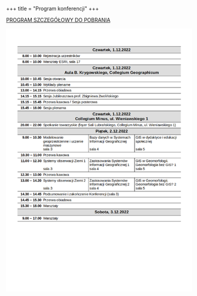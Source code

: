 +++
title = "Program konferencji"
+++


[PROGRAM SZCZEGÓŁOWY DO POBRANIA](PROGRAM_KONFERENCJI.pdf)


![PROGRAM RAMOWY](/static/PROGRAM7_RAMOWY.png)
